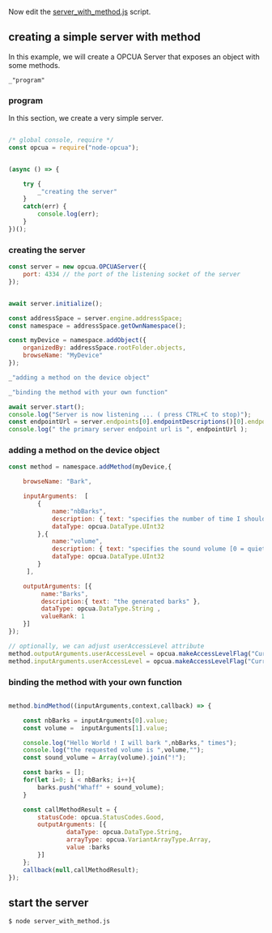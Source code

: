 Now edit the [server_with_method.js](#creating-a-simple-server-with-method "save:") script.

## creating a simple server with method

In this example, we will create a OPCUA Server that exposes an object with some methods.

    _"program"

### program

In this section, we create a very simple server.

``` javascript

/* global console, require */
const opcua = require("node-opcua");


(async () => {

    try {
        _"creating the server"
    }
    catch(err) {
        console.log(err);
    }
})();
```

### creating the server

``` javascript
const server = new opcua.OPCUAServer({
    port: 4334 // the port of the listening socket of the server
});


await server.initialize();

const addressSpace = server.engine.addressSpace;
const namespace = addressSpace.getOwnNamespace();

const myDevice = namespace.addObject({
    organizedBy: addressSpace.rootFolder.objects,
    browseName: "MyDevice"
});

_"adding a method on the device object"

_"binding the method with your own function"

await server.start();
console.log("Server is now listening ... ( press CTRL+C to stop)");
const endpointUrl = server.endpoints[0].endpointDescriptions()[0].endpointUrl;
console.log(" the primary server endpoint url is ", endpointUrl );

```

### adding a method on the device object

``` javascript
const method = namespace.addMethod(myDevice,{

    browseName: "Bark",

    inputArguments:  [
        {
            name:"nbBarks",
            description: { text: "specifies the number of time I should bark" },
            dataType: opcua.DataType.UInt32        
        },{
            name:"volume",
            description: { text: "specifies the sound volume [0 = quiet ,100 = loud]" },
            dataType: opcua.DataType.UInt32
        }
     ],

    outputArguments: [{
         name:"Barks",
         description:{ text: "the generated barks" },
         dataType: opcua.DataType.String ,
         valueRank: 1
    }]
});

// optionally, we can adjust userAccessLevel attribute 
method.outputArguments.userAccessLevel = opcua.makeAccessLevelFlag("CurrentRead");
method.inputArguments.userAccessLevel = opcua.makeAccessLevelFlag("CurrentRead");
```


### binding the method with your own function


``` javascript

method.bindMethod((inputArguments,context,callback) => {

    const nbBarks = inputArguments[0].value;
    const volume =  inputArguments[1].value;

    console.log("Hello World ! I will bark ",nbBarks," times");
    console.log("the requested volume is ",volume,"");
    const sound_volume = Array(volume).join("!");

    const barks = [];
    for(let i=0; i < nbBarks; i++){
        barks.push("Whaff" + sound_volume);
    }

    const callMethodResult = {
        statusCode: opcua.StatusCodes.Good,
        outputArguments: [{
                dataType: opcua.DataType.String,
                arrayType: opcua.VariantArrayType.Array,
                value :barks
        }]
    };
    callback(null,callMethodResult);
});
```

## start the server

```
$ node server_with_method.js
```

